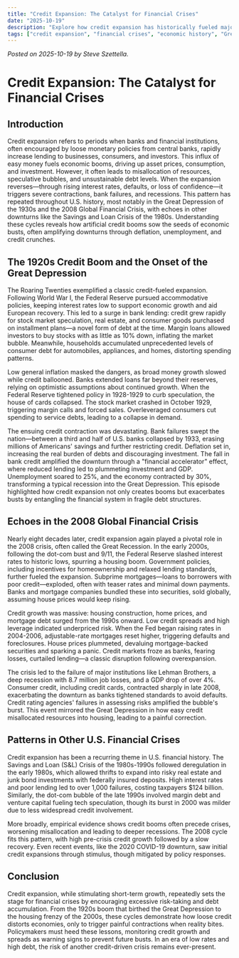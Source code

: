 ```yaml
---
title: "Credit Expansion: The Catalyst for Financial Crises"
date: "2025-10-19"
description: "Explore how credit expansion has historically fueled major financial crises in the U.S., from the Great Depression to the 2008 Global Financial Crisis, revealing patterns of economic booms and busts driven by loose monetary policies and debt accumulation."
tags: ["credit expansion", "financial crises", "economic history", "Great Depression", "2008 crisis", "monetary policy", "debt cycles"]
---
```

*Posted on 2025-10-19 by Steve Szettella.*

# Credit Expansion: The Catalyst for Financial Crises

## Introduction

Credit expansion refers to periods when banks and financial institutions, often encouraged by loose monetary policies from central banks, rapidly increase lending to businesses, consumers, and investors. This influx of easy money fuels economic booms, driving up asset prices, consumption, and investment. However, it often leads to misallocation of resources, speculative bubbles, and unsustainable debt levels. When the expansion reverses—through rising interest rates, defaults, or loss of confidence—it triggers severe contractions, bank failures, and recessions. This pattern has repeated throughout U.S. history, most notably in the Great Depression of the 1930s and the 2008 Global Financial Crisis, with echoes in other downturns like the Savings and Loan Crisis of the 1980s. Understanding these cycles reveals how artificial credit booms sow the seeds of economic busts, often amplifying downturns through deflation, unemployment, and credit crunches.

## The 1920s Credit Boom and the Onset of the Great Depression

The Roaring Twenties exemplified a classic credit-fueled expansion. Following World War I, the Federal Reserve pursued accommodative policies, keeping interest rates low to support economic growth and aid European recovery. This led to a surge in bank lending: credit grew rapidly for stock market speculation, real estate, and consumer goods purchased on installment plans—a novel form of debt at the time. Margin loans allowed investors to buy stocks with as little as 10% down, inflating the market bubble. Meanwhile, households accumulated unprecedented levels of consumer debt for automobiles, appliances, and homes, distorting spending patterns.

Low general inflation masked the dangers, as broad money growth slowed while credit ballooned. Banks extended loans far beyond their reserves, relying on optimistic assumptions about continued growth. When the Federal Reserve tightened policy in 1928-1929 to curb speculation, the house of cards collapsed. The stock market crashed in October 1929, triggering margin calls and forced sales. Overleveraged consumers cut spending to service debts, leading to a collapse in demand.

The ensuing credit contraction was devastating. Bank failures swept the nation—between a third and half of U.S. banks collapsed by 1933, erasing millions of Americans' savings and further restricting credit. Deflation set in, increasing the real burden of debts and discouraging investment. The fall in bank credit amplified the downturn through a "financial accelerator" effect, where reduced lending led to plummeting investment and GDP. Unemployment soared to 25%, and the economy contracted by 30%, transforming a typical recession into the Great Depression. This episode highlighted how credit expansion not only creates booms but exacerbates busts by entangling the financial system in fragile debt structures.

## Echoes in the 2008 Global Financial Crisis

Nearly eight decades later, credit expansion again played a pivotal role in the 2008 crisis, often called the Great Recession. In the early 2000s, following the dot-com bust and 9/11, the Federal Reserve slashed interest rates to historic lows, spurring a housing boom. Government policies, including incentives for homeownership and relaxed lending standards, further fueled the expansion. Subprime mortgages—loans to borrowers with poor credit—exploded, often with teaser rates and minimal down payments. Banks and mortgage companies bundled these into securities, sold globally, assuming house prices would keep rising.

Credit growth was massive: housing construction, home prices, and mortgage debt surged from the 1990s onward. Low credit spreads and high leverage indicated underpriced risk. When the Fed began raising rates in 2004-2006, adjustable-rate mortgages reset higher, triggering defaults and foreclosures. House prices plummeted, devaluing mortgage-backed securities and sparking a panic. Credit markets froze as banks, fearing losses, curtailed lending—a classic disruption following overexpansion.

The crisis led to the failure of major institutions like Lehman Brothers, a deep recession with 8.7 million job losses, and a GDP drop of over 4%. Consumer credit, including credit cards, contracted sharply in late 2008, exacerbating the downturn as banks tightened standards to avoid defaults. Credit rating agencies' failures in assessing risks amplified the bubble's burst. This event mirrored the Great Depression in how easy credit misallocated resources into housing, leading to a painful correction.

## Patterns in Other U.S. Financial Crises

Credit expansion has been a recurring theme in U.S. financial history. The Savings and Loan (S&L) Crisis of the 1980s-1990s followed deregulation in the early 1980s, which allowed thrifts to expand into risky real estate and junk bond investments with federally insured deposits. High interest rates and poor lending led to over 1,000 failures, costing taxpayers $124 billion. Similarly, the dot-com bubble of the late 1990s involved margin debt and venture capital fueling tech speculation, though its burst in 2000 was milder due to less widespread credit involvement.

More broadly, empirical evidence shows credit booms often precede crises, worsening misallocation and leading to deeper recessions. The 2008 cycle fits this pattern, with high pre-crisis credit growth followed by a slow recovery. Even recent events, like the 2020 COVID-19 downturn, saw initial credit expansions through stimulus, though mitigated by policy responses.

## Conclusion

Credit expansion, while stimulating short-term growth, repeatedly sets the stage for financial crises by encouraging excessive risk-taking and debt accumulation. From the 1920s boom that birthed the Great Depression to the housing frenzy of the 2000s, these cycles demonstrate how loose credit distorts economies, only to trigger painful contractions when reality bites. Policymakers must heed these lessons, monitoring credit growth and spreads as warning signs to prevent future busts. In an era of low rates and high debt, the risk of another credit-driven crisis remains ever-present.